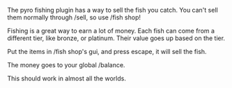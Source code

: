 The pyro fishing plugin has a way to sell the fish you catch. You can't sell them normally through /sell, so use /fish shop!

Fishing is a great way to earn a lot of money. Each fish can come from a different tier, like bronze, or platinum. Their value goes up based on the tier.

Put the items in /fish shop's gui, and press escape, it will sell the fish.

The money goes to your global /balance.

This should work in almost all the worlds.